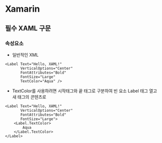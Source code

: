 # Xamarin

## 필수 XAML 구문

### 속성요소
- 일반적인 XML
```xaml
<Label Text="Hello, XAML!"
       VerticalOptions="Center"
       FontAttributes="Bold"
       FontSize="Large"
       TextColor="Aqua" />
```
- TextColor를 사용하려면 시작태그와 끝 태그로 구분하여 빈 요소 Label 태그 열고 새 태그의 콘텐츠로 
```xaml
<Label Text="Hello, XAML!"
       VerticalOptions="Center"
       FontAttributes="Bold"
       FontSize="Large">
    <Label.TextColor>
        Aqua
    </Label.TextColor>
</Label>
```
